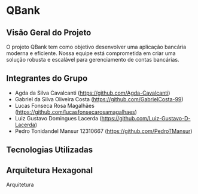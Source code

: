# QBank

## Visão Geral do Projeto

O projeto QBank tem como objetivo desenvolver uma aplicação bancária moderna e eficiente. Nossa equipe está comprometida em criar uma solução robusta e escalável para gerenciamento de contas bancárias.

## Integrantes do Grupo

- Agda da Silva Cavalcanti (https://github.com/Agda-Cavalcanti)
- Gabriel da Silva Oliveira Costa (https://github.com/GabrielCosta-99)
- Lucas Fonseca Rosa Magalhães (https://github.com/lucasfonsecarosamagalhaes)
- Luiz Gustavo Domingues Lacerda (https://github.com/Luiz-Gustavo-D-Lacerda)
- Pedro Tonidandel Mansur 12310667 (https://github.com/PedroTMansur)

## Tecnologias Utilizadas

## Arquitetura Hexagonal 

Arquitetura 